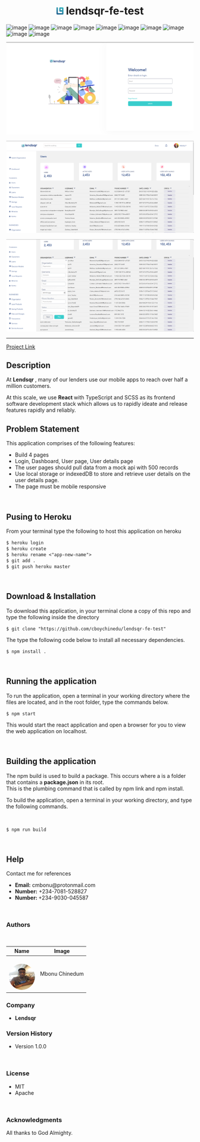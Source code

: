 <h1 align="center">
<img src="./src/Images/logo.png" style="height: 20px;" alt="image"> 
lendsqr-fe-test 
</h1>


![image](https://img.shields.io/badge/React-20232A?style=for-the-badge&logo=react&logoColor=61DAFB)
![image](https://img.shields.io/badge/Heroku-430098?style=for-the-badge&logo=heroku&logoColor=white)
![image](https://img.shields.io/badge/MongoDB-4EA94B?style=for-the-badge&logo=mongodb&logoColor=white)
![image](https://img.shields.io/badge/MySQL-005C84?style=for-the-badge&logo=mysql&logoColor=white)
![image](https://img.shields.io/badge/Figma-F24E1E?style=for-the-badge&logo=figma&logoColor=white)
![image](https://img.shields.io/badge/Codecademy-FFF0E5?style=for-the-badge&logo=codecademy&logoColor=303347)
![image](https://img.shields.io/badge/Express.js-000000?style=for-the-badge&logo=express&logoColor=white)
![image](https://img.shields.io/badge/npm-CB3837?style=for-the-badge&logo=npm&logoColor=white)
![image](https://img.shields.io/badge/Node.js-339933?style=for-the-badge&logo=nodedotjs&logoColor=white)
![image](https://img.shields.io/badge/Redux-593D88?style=for-the-badge&logo=redux&logoColor=white)


<p align="center"><img src="./src/Images/screenshot3.png" /></p>

<p align="center"><img src="./src/Images/screenshot1.png" /></p>

<p align="center"><img src="./src/Images/screenshot2.png" /></p>



<hr/>
<a href="https://mbonuchinedum-lendsqr-fe-test.herokuapp.com/"> Project Link </a>

## Description 

<p>
At <b>Lendsqr </b>, many of our lenders use our mobile apps to reach over half a million customers. <br> 

At this scale, we use <b> React </b> with TypeScript and SCSS as its frontend software development stack which allows us to rapidly ideate and release features rapidly and reliably.

</p>

## Problem Statement 

<p> This application comprises of the following features: 
<ul>
<li> Build 4 pages </li>
<li> Login, Dashboard, User page, User details page </li>
<li> The user pages should pull data from a mock api with 500 records </li>
<li> Use local storage or indexedDB to store and retrieve user details on the user details page. </li>
<li> The page must be mobile responsive </li>
</ul> <br>


## Pusing to Heroku 

<p> From your terminal type the following to host this application on 
heroku </p>

```
$ heroku login
$ heroku create 
$ heroku rename <"app-new-name">
$ git add .  
$ git push heroku master 
```
<br>

## Download & Installation 

<p> To download this application, in your terminal clone a copy of this repo and type the following inside the directory </p>

```shell 
$ git clone "https://github.com/cboychinedu/lendsqr-fe-test" 
```
<p> The type the following code below to install all necessary dependencies. 
</p>

```shell
$ npm install .
```
<br> 

## Running the application 
<p>
 To run the application, open a terminal in your working directory where the files are located, and in the root folder, type the commands below. 
</p>

```shell
$ npm start  
```
<p>
 This would start the react application and open a browser for you to view the web application on localhost. 

</p>

<br> 

## Building the application 
<p>
The npm build is used to build a package. 
This occurs where a <package-folder> is a folder that contains a <b>package.json</b> in its root. <br> 
This is the plumbing command that is called by npm link and npm install.
<br>

To build the application, open a terminal in your working directory, and type the following commands. 
</p>
<br> 

```shell 
$ npm run build 
``` 


<br>

## Help

<p>
Contact me for references 
<ul>
    <li> <b> Email:</b> cmbonu@protonmail.com </li> 
    <li> <b>Number:</b> +234-7081-528827 </li>
    <li> <b> Number: </b> +234-9030-045587 </li> 
</ul>
</p>
<br>

### Authors 

<br> 

 Name | Image | 
------------ | -------------
| <img style="margin-top: 20px; height: 70px; border-radius: 50px; width: 70px;" src="./src/Images/chinedu.jpg"> |  Mbonu Chinedum | 

### Company 
*  <b> Lendsqr </b> 


### Version History

* Version 1.0.0 

<br>

### License
* MIT 
* Apache 

<br>

### Acknowledgments
<p>
   All thanks to God Almighty. 
</p>
